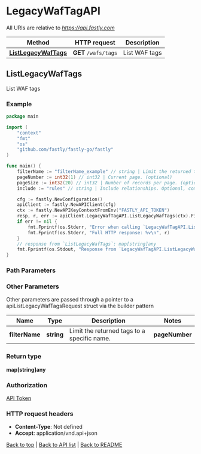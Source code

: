 # LegacyWafTagAPI

All URIs are relative to *https://api.fastly.com*

Method | HTTP request | Description
------------- | ------------- | -------------
[**ListLegacyWafTags**](LegacyWafTagAPI.md#ListLegacyWafTags) | **GET** `/wafs/tags` | List WAF tags



## ListLegacyWafTags

List WAF tags



### Example

```go
package main

import (
    "context"
    "fmt"
    "os"
    "github.com/fastly/fastly-go/fastly"
)

func main() {
    filterName := "filterName_example" // string | Limit the returned tags to a specific name. (optional)
    pageNumber := int32(1) // int32 | Current page. (optional)
    pageSize := int32(20) // int32 | Number of records per page. (optional) (default to 20)
    include := "rules" // string | Include relationships. Optional, comma separated values. Permitted values: `rules`.  (optional)

    cfg := fastly.NewConfiguration()
    apiClient := fastly.NewAPIClient(cfg)
    ctx := fastly.NewAPIKeyContextFromEnv("FASTLY_API_TOKEN")
    resp, r, err := apiClient.LegacyWafTagAPI.ListLegacyWafTags(ctx).FilterName(filterName).PageNumber(pageNumber).PageSize(pageSize).Include(include).Execute()
    if err != nil {
        fmt.Fprintf(os.Stderr, "Error when calling `LegacyWafTagAPI.ListLegacyWafTags`: %v\n", err)
        fmt.Fprintf(os.Stderr, "Full HTTP response: %v\n", r)
    }
    // response from `ListLegacyWafTags`: map[string]any
    fmt.Fprintf(os.Stdout, "Response from `LegacyWafTagAPI.ListLegacyWafTags`: %v\n", resp)
}
```

### Path Parameters



### Other Parameters

Other parameters are passed through a pointer to a apiListLegacyWafTagsRequest struct via the builder pattern


Name | Type | Description  | Notes
------------- | ------------- | ------------- | -------------
 **filterName** | **string** | Limit the returned tags to a specific name. |  **pageNumber** | **int32** | Current page. |  **pageSize** | **int32** | Number of records per page. | [default to 20] **include** | **string** | Include relationships. Optional, comma separated values. Permitted values: `rules`.  | 

### Return type

**map[string]any**

### Authorization

[API Token](https://developer.fastly.com/reference/api/#authentication)

### HTTP request headers

- **Content-Type**: Not defined
- **Accept**: application/vnd.api+json

[Back to top](#) | [Back to API list](../README.md#documentation-for-api-endpoints) | [Back to README](../README.md)
